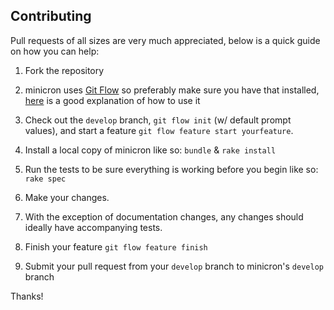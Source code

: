 Contributing
-------------

Pull requests of all sizes are very much appreciated, below is a quick guide on how you can help:

1. Fork the repository

2. minicron uses [Git Flow](https://github.com/nvie/gitflow) so preferably make sure you have that installed,
   [here](https://www.youtube.com/watch?v=I-73cssiVC4) is a good explanation of how to use it

3. Check out the `develop` branch, `git flow init` (w/ default prompt values), and start a feature `git flow feature start yourfeature`.

3. Install a local copy of minicron like so: ````bundle```` & ````rake install````

4. Run the tests to be sure everything is working before you begin like so: ````rake spec````

5. Make your changes.

6. With the exception of documentation changes, any changes should ideally have accompanying tests.

7. Finish your feature `git flow feature finish`

8. Submit your pull request from your `develop` branch to minicron's `develop` branch

Thanks!
